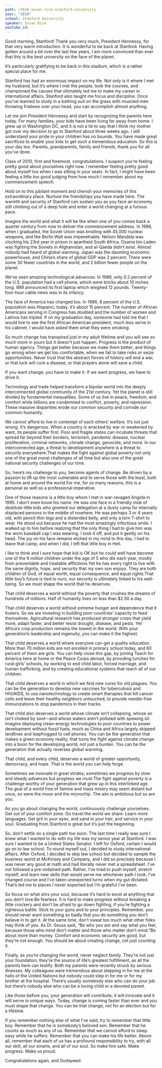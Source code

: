 ```yaml
---
path: /2010-susan-rice-stanford-university
year: "2010"
school: Stanford University
speaker: Susan Rice
youtube_id: 
---
```


Good morning, Stanford! Thank you very much, President Hennessy, for that very warm introduction. It is wonderful to be back at Stanford. Having gotten around a bit over the last few years, I am more convinced than ever that this is the best university on the face of the planet.

It’s particularly gratifying to be back in this stadium, which is a rather special place for me.

Stanford has had an enormous impact on my life. Not only is it where I met my husband, but it’s where I met the people, took the courses, and championed the causes that ultimately led me to make my career in international affairs. Stanford also taught me focus and discipline. Once you’ve learned to study in a bathing suit on the grass with muscled men throwing frisbees over your head, you can accomplish almost anything.

Let me join President Hennessy and start by recognizing the parents here today. For many families, your kids have been living far away from home. I grew up in Washington DC, and it is not a lie to say that I think my mother got over my decision to go to Stanford about three weeks ago. I still understand your pride in your children has no bounds. You have made great sacrifices to enable your kids to get such a tremendous education. So this is your day too. Parents, grandparents, family and friends, thank you for all you’ve done.

Class of 2010, first and foremost, congratulations. I suspect you’re feeling pretty good about yourselves right now. I remember feeling pretty good about myself too when I was sitting in your seats. In fact, I might have been feeling a little too good judging from how much I remember about my commencement speech.

Hold on to this jubilant moment and cherish your memories of this extraordinary place. Nurture the friendships you have made here. The warmth and security of Stanford can sustain you as you face an economy still climbing out of a deep hole and enter a world changing at a furious pace.

Imagine the world and what it will be like when one of you comes back a quarter century from now to deliver the commencement address. In 1986, when I graduated, the Soviet Union was bristling with 45,000 nuclear weapons, and the Berlin Wall was impenetrable. Nelson Mandela was clocking his 23rd year in prison in apartheid South Africa. Osama bin Laden was fighting the Soviets in Afghanistan, and al-Qaeda didn’t exist. Almost nobody had heard of global warming. Japan was the daunting economic powerhouse, and China’s share of global GDP was 2 percent. There were some 30 fewer countries in the world, and 2 billion fewer people on the planet.

We’ve seen amazing technological advances. In 1986, only 0.2 percent of the U.S. population had a cell phone, which were bricks about 10 inches long. IBM announced its first laptop which weighed 12 pounds. Twenty-four-hour cable news was in its infancy.

The face of America has changed too. In 1986, 8 percent of the U.S. population was Hispanic; today, it’s about 15 percent. The number of African Americans serving in Congress has doubled and the number of women and Latinos has tripled. If on my graduation day, someone had told me that I would live to see the first African American president, much less serve in his cabinet, I would have asked them what they were smoking.

So much change has transpired just in my adult lifetime and you will see so much more in yours but it doesn’t just happen. Progress is the product of human agency. Things get better because we make them better; and things go wrong when we get too comfortable, when we fail to take risks or seize opportunities. Never trust that the abstract forces of history will end a war, or that luck will cure a disease, or that prayers alone will save a child.

If you want change, you have to make it. If we want progress, we have to drive it.

Technology and trade helped transform a bipolar world into the deeply interconnected global community of the 21st century. Yet the planet is still divided by fundamental inequalities. Some of us live in peace, freedom, and comfort while billions are condemned to conflict, poverty, and repression. These massive disparities erode our common security and corrode our common humanity.

We cannot afford to live in contempt of each others’ welfare. It’s not just wrong. It’s dangerous. When a country is wracked by war or weakened by want, its people suffer first. Poor and fragile states can incubate threats that spread far beyond their borders, terrorism, pandemic disease, nuclear proliferation, criminal networks, climate change, genocide, and more. In our interconnected age, a threat to development anywhere is a threat to security everywhere.That makes the fight against global poverty not only one of the great moral challenges of all time but also one of the great national security challenges of our time.

So, here’s my challenge to you, become agents of change. Be driven by a passion to lift up the most vulnerable and to serve those with the least, both at home and around the world.For me, for so many reasons, this is a personal as well as a professional imperative.

One of those reasons is a little boy whom I met in war-ravaged Angola in 1995. I don’t even know his name. He was one face in a friendly mob of destitute little kids who greeted our delegation at a dusty camp for internally displaced persons in the middle of nowhere. He was perhaps 3 or 4 years old, with pencil-thin legs and a distended belly, and only a torn T-shirt to wear. He stood out because he had the most amazingly infectious smile. I walked up to him before realizing that the only thing I had to give him was the worn baseball cap I was wearing. I took it off, and put it gently on his head. The joy on his face remains etched in my mind to this day. I had to leave that camp, and when I did, I left that little boy in Hell.

I like to think and I sure hope that kid is OK but he could well have become one of the 9 million children under the age of 5 who die each year, mostly from preventable and treatable afflictions.Yet he has every right to live with the same dignity, hope, and security that my own son enjoys. They are both children of God, of equal worth, equal consequence, and equal rights.That little boy’s future is tied to ours; our security is ultimately linked to his well-being. So we must shape the world that he deserves.

That child deserves a world without the poverty that crushes the dreams of hundreds of millions. Half of humanity lives on less than $2.50 a day.

That child deserves a world without extreme hunger and dependence that it fosters. So we are investing in building poor countries’ capacity to feed themselves. Agricultural research has produced stronger crops that yield more, adapt faster, and better resist drought, disease, and pests. Yet Africa’s crop production remains the lowest in the world. With your generation’s leadership and ingenuity, you can make it the highest.

That child deserves a world where everyone can get a quality education. More than 70 million kids are not enrolled in primary school today, and 60 percent of them are girls. You can help close this gap, by joining Teach for America here at home or the Peace Corps abroad, by providing lunches for rural girls’ schools, by working to end child labor, forced marriage, and human trafficking, and by creating educational systems that reach all of our children.

That child deserves a world in which we find new cures for old plagues. You can be the generation to develop new vaccines for tuberculosis and HIV/AIDS, to use nanotechnology to create smart therapies that kill cancer cells and leave their healthy neighbors untouched, to provide needle-free immunizations to stop pandemics in their tracks.

That child also deserves a world whose climate isn’t collapsing, whose air isn’t choked by soot—and whose waters aren’t polluted with spewing oil. Imagine deploying clean-energy technologies to poor countries to power development without fossil fuels, much as China and Africa largely skipped landlines and leapfrogged to cell phones. You can be the generation that makes a green economy reality, that turns the fight against climate change into a boon for the developing world, not just a burden. You can be the generation that actually reverses global warming.

That child, and every child, deserves a world of greater opportunity, democracy, and hope. That is the world you can help forge.

Sometimes we innovate in great strides; sometimes we progress by slow and steady advances but progress we must.The fight against poverty is a challenge worthy of your generation that grew up in this interlinked age. The goal of a world free of famine and mass misery may seem distant but once, so were the moon and the microchip. The aim is ambitious but so are you.

As you go about changing the world, continuously challenge yourselves. Get out of your comfort zone. Go travel the world we share. Learn more languages. Get grit in your eyes, and sand in your hair, and service in your soul. Graduating from Stanford is great but it’s just the beginning.

So, don’t settle on a single path too soon. The last time I really was sure I knew what I wanted to do with my life was my senior year at Stanford. I was sure I wanted to be a United States Senator. I left for Oxford, certain I would go on to law school. To round myself out, I decided to study international affairs. After Oxford, I decided to skip law school but decided to sample the business world at McKinsey and Company, and I did so precisely because I was never any good at math and had literally never met a spreadsheet. I’ve not followed a pre-ordained path. Rather, I’ve tried to push myself, stretch myself, and learn new skills that would serve me whichever path I took. I’ve changed course and I’ve taken unexpected turns when my gut dictated. That’s led me to places I never expected but I’m grateful I’ve been.

So focus on what stirs your soul, because it’s hard to excel at anything that you don’t love.Be fearless. It is hard to make progress without breaking a little crockery and don’t be afraid to go down fighting, if you’re fighting a righteous battle. Stick to your guns and to your principles. Remember, you should never want something so badly that you do something you don’t believe in to get it. At the same time, don’t sweat too much what other folks may think of you. As Dr. Seuss said, “Be who you are and say what you feel, because those who mind don’t matter and those who matter don’t mind.”Be about more than money. Comfort and economic security are good, but they’re not enough. You should be about creating change, not just counting it.

Finally, as you’re changing the world, never neglect family. They’re not just your foundation; they’re the source of life’s greatest fulfillment, as all the parents here can testify. Both my parents were recently struck by serious illnesses. My colleagues were tremendous about stepping in for me at the halls of the United Nations but nobody could step in for me or for my brother at the hospital. There’s usually somebody else who can do your job but there’s nobody else who can be a loving child or a devoted parent.

Like those before you, your generation will contribute; it will innovate and it will serve in unique ways. Today, change is coming faster than ever and you must shape that change. You can be that change, not for an election but for a lifetime.

If you remember nothing else of what I’ve said, try to remember that little boy. Remember that he is somebody’s beloved son. Remember that he counts as much as any of us. Remember that we cannot afford to sleep easy while he suffers. Remember that you can make his life better. Above all, remember that each of us has a profound responsibility to try, with all our skill, all our smarts, and all of our soul. So make him safe. Make progress. Make us proud.

Congratulations again, and Godspeed.